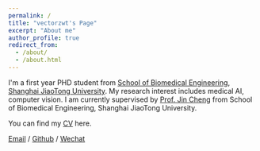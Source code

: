 ```yaml
---
permalink: /
title: "vectorzwt's Page"
excerpt: "About me"
author_profile: true
redirect_from: 
  - /about/
  - /about.html
---
```


I'm a first year PHD student from [School of Biomedical Engineering](https://bme.sjtu.edu.cn/), [Shanghai JiaoTong University](https://www.sjtu.edu.cn/). My research interest includes medical AI, computer vision. I am currently supervised by [Prof. Jin Cheng](https://bme.sjtu.edu.cn/Web/FacultyDetail/913) from School of Biomedical Engineering, Shanghai JiaoTong University.


You can find my [CV](../assets/Curriculum_Vitae.pdf) here.

[Email](mailto:zuweitao@sjtu.edu.cn) / [Github](https://github.com/vectorzwt) / [Wechat](../images/wechat.jpg) 
